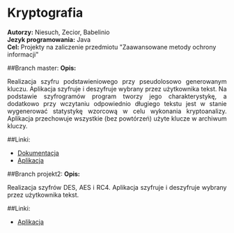 # Kryptografia
<b>Autorzy:</b> Niesuch, Zecior, Babelinio <br />
<b>Jezyk programowania:</b> Java <br />
<b>Cel:</b> Projekty na zaliczenie przedmiotu "Zaawansowane metody ochrony informacji" <br />

##Branch master:
<b>Opis:</b>
<p align="justify">Realizacja szyfru podstawieniowego przy pseudolosowo generowanym kluczu. Aplikacja szyfruje i deszyfruje wybrany przez użytkownika tekst. Na podstawie szyfrogramów program tworzy jego charakterystykę, a dodatkowo przy wczytaniu odpowiednio długiego tekstu jest w stanie wygenerować statystykę wzorcową w celu wykonania kryptoanalizy. Aplikacja przechowuje wszystkie (bez powtórzeń) użyte klucze w archiwum kluczy.</p>

##Linki:
* [Dokumentacja](https://www.dropbox.com/sh/u4dsmm8didnqduu/AACXtGg397PkDSuZ4FtrM6Xsa?dl=0)
* [Aplikacja](https://www.dropbox.com/sh/33coly05comzozm/AADOMTpTiadPGpArBseNmlToa?dl=0)

##Branch projekt2:
<b>Opis:</b>
<p align="justify">Realizacja szyfrów DES, AES i RC4. Aplikacja szyfruje i deszyfruje wybrany przez użytkownika tekst.</p>

##Linki:
* [Aplikacja](https://www.dropbox.com/sh/p9we41vnenalsfn/AAAorhJuTWRkrJN28Jnwzkama?dl=0)
